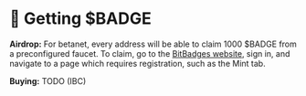 # 🔁 Getting $BADGE

**Airdrop:** For betanet, every address will be able to claim 1000 $BADGE from a preconfigured faucet. To claim, go to the [BitBadges website](https://bitbadges.io), sign in, and navigate to a page which requires registration, such as the Mint tab.

**Buying:** TODO (IBC)
